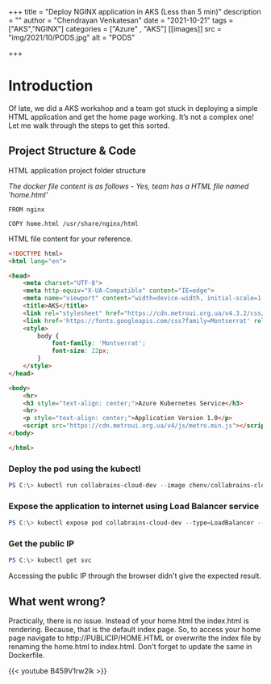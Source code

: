 +++
title = "Deploy NGINX application in AKS (Less than 5 min)"
description = ""
author = "Chendrayan Venkatesan"
date = "2021-10-21"
tags = ["AKS","NGINX"]
categories = ["Azure" , "AKS"]
[[images]]
  src = "img/2021/10/PODS.jpg"
  alt = "PODS"

+++

# Introduction

Of late, we did a AKS workshop and a team got stuck in deploying a simple HTML application and get the home page working. It’s not a complex one! Let me walk through the steps to get this sorted. 

## Project Structure & Code

HTML application project folder structure

*The docker file content is as follows - Yes, team has a HTML file named 'home.html'*

```Docker
FROM nginx

COPY home.html /usr/share/nginx/html
```

HTML file content for your reference. 

```HTML
<!DOCTYPE html>
<html lang="en">

<head>
    <meta charset="UTF-8">
    <meta http-equiv="X-UA-Compatible" content="IE=edge">
    <meta name="viewport" content="width=device-width, initial-scale=1.0">
    <title>AKS</title>
    <link rel="stylesheet" href="https://cdn.metroui.org.ua/v4.3.2/css/metro-all.min.css">
    <link href='https://fonts.googleapis.com/css?family=Montserrat' rel='stylesheet'>
    <style>
        body {
            font-family: 'Montserrat';
            font-size: 22px;
        }
    </style>
</head>

<body>
    <hr>
    <h3 style="text-align: center;">Azure Kubernetes Service</h3>
    <hr>
    <p style="text-align: center;">Application Version 1.0</p>
    <script src="https://cdn.metroui.org.ua/v4/js/metro.min.js"></script>
</body>

</html>
```

### Deploy the pod using the kubectl

```PowerShell
PS C:\> kubectl run collabrains-cloud-dev --image chenv/collabrains-cloud-dev
```

### Expose the application to internet using Load Balancer service 

```PowerShell 
PS C:\> kubectl expose pod collabrains-cloud-dev --type=LoadBalancer --port=80 --name=collabrains-cloud-dev
```

### Get the public IP

```PowerShell
PS C:\> kubectl get svc
```

Accessing the public IP through the browser didn't give the expected result.

## What went wrong?

Practically, there is no issue. Instead of your home.html the index.html is rendering. Because, that is the default index page. So, to access your home page navigate to http://PUBLICIP/HOME.HTML or overwrite the index file by renaming the home.html to index.html. Don't forget to update the same in Dockerfile. 

{{< youtube B459V1rw2lk >}}